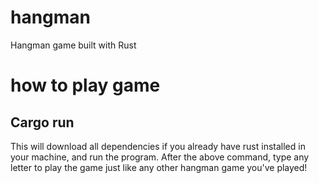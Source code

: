 # hangman
Hangman game built with Rust

# how to play game
## Cargo run
This will download all dependencies if you already have rust installed in your machine, and run the program.
After the above command, type any letter to play the game just like any other hangman game you've played!
